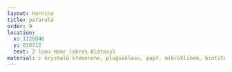 ```yaml
---
layout: hornina
title: pararula
order: 9
location:
  x: 1126046
  y: 818712
  text: Z lomu Hamr (okres Klatovy)
material: z krystalů křemenene, plagioklasu, popř. mikroklinem, biotitu a amfibolu, nepravidelně se střídají tmavé biotiticko-amfibolické pásky a šedobílé křemenno-živcové pásky.
---
```


